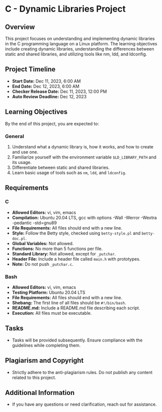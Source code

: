 # C - Dynamic Libraries Project

## Overview

This project focuses on understanding and implementing dynamic libraries in the C programming language on a Linux platform. The learning objectives include creating dynamic libraries, understanding the differences between static and shared libraries, and utilizing tools like nm, ldd, and ldconfig.

## Project Timeline

- **Start Date:** Dec 11, 2023, 6:00 AM
- **End Date:** Dec 12, 2023, 6:00 AM
- **Checker Release Date:** Dec 11, 2023, 12:00 PM
- **Auto Review Deadline:** Dec 12, 2023

## Learning Objectives

By the end of this project, you are expected to:

### General

1. Understand what a dynamic library is, how it works, and how to create and use one.
2. Familiarize yourself with the environment variable `$LD_LIBRARY_PATH` and its usage.
3. Differentiate between static and shared libraries.
4. Learn basic usage of tools such as `nm`, `ldd`, and `ldconfig`.

## Requirements

### C

- **Allowed Editors:** vi, vim, emacs
- **Compilation:** Ubuntu 20.04 LTS, gcc with options -Wall -Werror -Wextra -pedantic -std=gnu89
- **File Requirements:** All files should end with a new line.
- **Style:** Follow the Betty style, checked using `betty-style.pl` and `betty-doc.pl`.
- **Global Variables:** Not allowed.
- **Functions:** No more than 5 functions per file.
- **Standard Library:** Not allowed, except for `_putchar`.
- **Header File:** Include a header file called `main.h` with prototypes.
- **Note:** Do not push `_putchar.c`.

### Bash

- **Allowed Editors:** vi, vim, emacs
- **Testing Platform:** Ubuntu 20.04 LTS
- **File Requirements:** All files should end with a new line.
- **Shebang:** The first line of all files should be `#!/bin/bash`.
- **README.md:** Include a README.md file describing each script.
- **Execution:** All files must be executable.

## Tasks

- Tasks will be provided subsequently. Ensure compliance with the guidelines while completing them.

## Plagiarism and Copyright

- Strictly adhere to the anti-plagiarism rules. Do not publish any content related to this project.

## Additional Information

- If you have any questions or need clarification, reach out for assistance.
